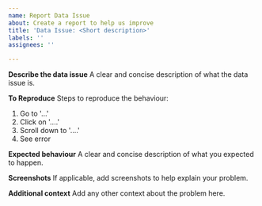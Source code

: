 ```yaml
---
name: Report Data Issue
about: Create a report to help us improve
title: 'Data Issue: <Short description>'
labels: ''
assignees: ''

---
```


**Describe the data issue**
A clear and concise description of what the data issue is.

**To Reproduce**
Steps to reproduce the behaviour:
1. Go to '...'
2. Click on '....'
3. Scroll down to '....'
4. See error

**Expected behaviour**
A clear and concise description of what you expected to happen.

**Screenshots**
If applicable, add screenshots to help explain your problem.

**Additional context**
Add any other context about the problem here.
